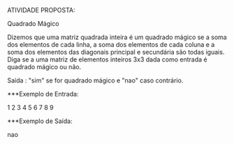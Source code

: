ATIVIDADE PROPOSTA:

Quadrado Mágico

Dizemos que uma matriz quadrada inteira é um quadrado mágico se a soma dos elementos de cada linha, a soma dos elementos de cada coluna e a soma dos elementos das diagonais principal e secundária são todas iguais. Diga se a uma matriz de elementos inteiros 3x3 dada como entrada é quadrado mágico ou não. 
 
Saída : "sim" se for quadrado mágico e "nao" caso contrário. 
 
***Exemplo de Entrada:

1 2 3 
4 5 6 
7 8 9 
 
***Exemplo de Saída: 

nao